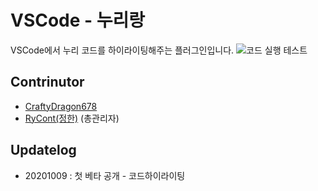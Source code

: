 # VSCode - 누리랑
VSCode에서 누리 코드를 하이라이팅해주는 플러그인입니다.
![코드 실행 테스트](https://i.imgur.com/9jaa8Uf.png)

## Contrinutor
- [CraftyDragon678](https://github.com/CraftyDragon678)
- [RyCont(정한)](https://github.com/rycont) (총관리자)

## Updatelog
- 20201009 : 첫 베타 공개 - 코드하이라이팅